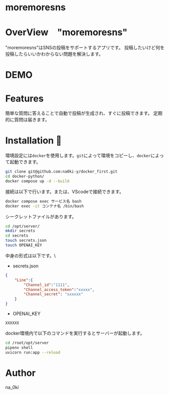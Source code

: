 # moremoresns
# OverView　"moremoresns"

"moremoresns"はSNSの投稿をサポートするアプリです。
投稿したいけど何を投稿したらいいかわからない問題を解決します。

<!-- [Go to app](https://xxx) -->
<!-- から使用することができます。 -->
# DEMO
<!-- ![screenshot](/readme_images/xxx.png) -->
# Features
簡単な質問に答えることで自動で投稿が生成され、すぐに投稿できます。
定期的に質問は届きます。
# Installation :balloon:
環境設定には`docker`を使用します。`git`によって環境をコピーし、`docker`によって起動できます。
```bash
git clone git@github.com:na0ki-y/docker_first.git
cd docker-python/
docker compose up -d --build
```

接続は以下で行います。または、VScodeで接続できます。

```bash
docker compose exec サービス名 bash
docker exec -it コンテナ名 /bin/bash
```

シークレットファイルがあります。
```bash
cd /opt/server/
mkdir secrets
cd secrets
touch secrets.json
touch OPENAI_KEY
```
中身の形式は以下です。\
- secrets.json
```secrets.json
{
    "Line":{
        "Channel_id":"1111",
        "Channel_access_token":"xxxxx",
        "Channel_secret": "xxxxxx"
    }
}
```
- OPENAI_KEY
```OPENAI_KEY
XXXXXX
```

docker環境内で以下のコマンドを実行するとサーバーが起動します。
```bash
cd /root/opt/server
pipenv shell
uvicorn run:app --reload
```

# Author
na_0ki
